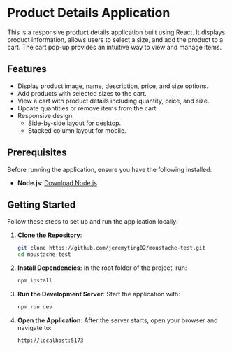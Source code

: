 # Product Details Application

This is a responsive product details application built using React. It displays product information, allows users to select a size, and add the product to a cart. The cart pop-up provides an intuitive way to view and manage items.

## Features

- Display product image, name, description, price, and size options.
- Add products with selected sizes to the cart.
- View a cart with product details including quantity, price, and size.
- Update quantities or remove items from the cart.
- Responsive design:
  - Side-by-side layout for desktop.
  - Stacked column layout for mobile.

## Prerequisites

Before running the application, ensure you have the following installed:

- **Node.js**: [Download Node.js](https://nodejs.org/)

## Getting Started

Follow these steps to set up and run the application locally:

1. **Clone the Repository**:

   ```bash
   git clone https://github.com/jeremyting02/moustache-test.git
   cd moustache-test
   ```

2. **Install Dependencies**: In the root folder of the project, run:

    ```bash
   npm install
   ```

3. **Run the Development Server**: Start the application with:

    ```bash
   npm run dev
   ```
   
4. **Open the Application**: After the server starts, open your browser and navigate to:

    ```
   http://localhost:5173
   ```
   